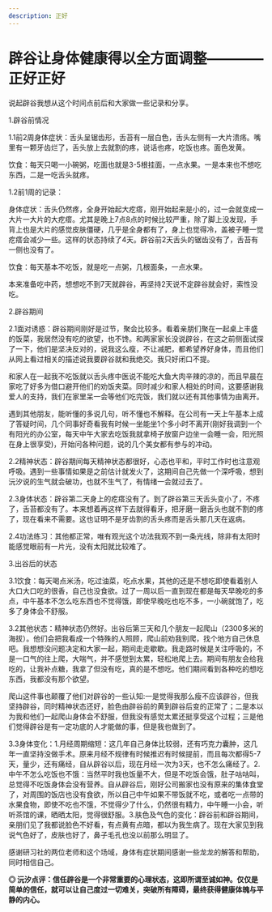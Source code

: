 ```yaml
---
description: 正好
---
```


# 辟谷让身体健康得以全方面调整————正好正好

说起辟谷我想从这个时间点前后和大家做一些记录和分享。

1.辟谷前情况

1.1前2周身体症状：舌头呈锯齿形，舌苔有一层白色，舌头左侧有一大片溃疡。嘴里有一颗牙齿烂了，舌头放上去就割的疼，说话也疼，吃饭也疼。面色发黄。

饮食：每天只喝一小碗粥，吃面也就是3-5根挂面，一点水果。一是本来也不想吃东西，二是一吃舌头就疼。

1.2前1周的记录：

身体症状：舌头仍然疼，全身开始起大疙瘩，刚开始起来是小的，过一会就变成一大片一大片的大疙瘩。尤其是晚上7点8点的时候比较严重，除了脚上没发现，手背上也是大片的感觉皮肤僵硬，几乎是全身都有了，身上也觉得冷，盖被子睡一觉疙瘩会减少一些。这样的状态持续了4天。辟谷前2天舌头的锯齿没有了，舌苔有一侧也没有了。

饮食：每天基本不吃饭，就是吃一点粥，几根面条，一点水果。

本来准备吃中药，想想吃不到7天就辟谷，再坚持2天说不定辟谷就会好，索性没吃。

2.辟谷期间

2.1面对诱惑：辟谷期间刚好是过节，聚会比较多。看着亲朋们聚在一起桌上丰盛的饭菜，我居然没有吃的欲望，也不馋。和两家家长没说辟谷，在这之前侧面试探了一下，他们是坚决反对的，说我这么瘦，不让减肥，都希望养好身体，而且他们从网上看过相关的描述说我要辟谷就和我绝交。我只好闭口不提。

和家人在一起我不吃饭就以舌头疼中医说不能吃大鱼大肉辛辣的凉的，而且早晨在家吃了好多为借口避开他们的劝饭夹菜。同时减少和家人相处的时间，这要感谢我爱人的支持，我们在家里呆一会等他们吃完饭，我们就以还有其他事情为由离开。

遇到其他朋友，能听懂的多说几句，听不懂也不解释。在公司有一天上午基本上成了答疑时间，几个同事好奇看我有时候一坐能坐1个多小时不离开\(刚好我调到一个有阳光的办公室，每天中午大家去吃饭我就拿椅子放窗户边坐一会睡一会，阳光照在身上很享受\)，开始问各种问题，说的几个美女都有参与的冲动。

2.2精神状态：辟谷期间每天精神状态都很好，心态也平和，平时工作时也注意观呼吸。遇到一些事情如果是之前估计就发火了，这期间自己先做一个深呼吸，想到沅汐说的生气就会破功，也就不生气了，有情绪一会就过去了。

2.3身体状态：辟谷第二天身上的疙瘩没有了。到了辟谷第三天舌头变小了，不疼了，舌苔都没有了。本来想着再这样下去就得看牙，把牙磨一磨舌头也就不割的疼了，现在看来不需要。这也证明不是牙齿割的舌头疼而是舌头那几天在返病。

2.4功法练习：其他都正常，唯有观光这个功法我观不到一条光线，除非有太阳时能感觉眼前有一片光，没有太阳就比较难了。

3.出谷后的状态

3.1饮食：每天喝点米汤，吃过油菜，吃点水果，其他的还是不想吃即使看着别人大口大口吃的很香，自己也没食欲。过了一周以后一直到现在都是每天早晚吃的多点，中午基本不怎么吃东西也不觉得饿，即使早晚吃也吃不多，一小碗就饱了，吃多了身体会不舒服。

3.2其他状态：精神状态仍然好。出谷后第三天和几个朋友一起爬山（2300多米的海拔）。他们会把我看成一个特殊的人照顾，爬山前劝我别爬，找个地方自己休息吧。我想想没问题决定和大家一起，期间走走歇歇。我走路时候是关注呼吸的，不是一口气的往上爬，大喘气，并不感觉到太累，轻松地爬上去。期间有朋友会给我吃的，让我补点糖，我拿了但没有吃，真的是不想吃。他们期间看到各种吃的想吃东西，我都没有那个欲望。

爬山这件事也颠覆了他们对辟谷的一些认知:一是觉得我那么瘦不应该辟谷，但我坚持辟谷，同时精神状态还好，脸色由辟谷前的黄到辟谷后变的正常了；二是本以为我和他们一起爬山身体会不舒服，但我没有感觉太累还挺享受这个过程；三是他们觉得辟谷是有一定功底的人才能做的事，但是我也做到了。

3.3身体变化：1.月经周期缩短：这几年自己身体比较弱，还有巧克力囊肿，这几年一直坚持没做手术。原来月经不规律有时候推迟有时候提前，而且每次都得5-7天，量少，还有痛经，自从辟谷以后，现在月经一次为3天，也不怎么痛经了。2.中午不怎么吃饭也不饿：当然平时我也饭量不大，但是不吃饭会饿，肚子咕咕叫，总觉得不吃饭身体会没有营养。自从辟谷后，刚好公司搬家也没有原来的集体食堂了，对周围的饭店也没有食欲，所以自己中午如果不带饭就不吃，或者吃一点带的水果食物，即使不吃也不饿，不觉得少了什么，仍然很有精力，中午睡一小会，听听茶馆的课，晒晒太阳，觉得很舒服。3.肤色及气色的变化：辟谷前和辟谷期间，亲朋们见了我都说脸色不好看，有点黄有点暗，都以为我生病了。现在大家见到我说气色好了，皮肤也好了，鼻子毛孔也没以前那么明显了。

感谢研习社的两位老师和这个场域，身体有症状期间感谢一些龙龙的解答和帮助，同时相信自己。

**◎ 沅汐点评：信任辟谷是一个非常重要的心理状态，这即所谓至诚如神。仅仅是简单的信任，就可以让自己度过一切难关，突破所有障碍，最终获得健康体魄与平静的内心。**

